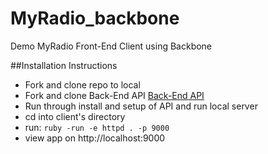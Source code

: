# MyRadio_backbone
Demo MyRadio Front-End Client using Backbone

##Installation Instructions
* Fork and clone repo to local
* Fork and clone Back-End API [Back-End API](https://github.com/nolds9/rails-5-api-radio)
* Run through install and setup of API and run local server
* cd into client's directory
* run: ```ruby -run -e httpd . -p 9000```
* view app on http://localhost:9000
